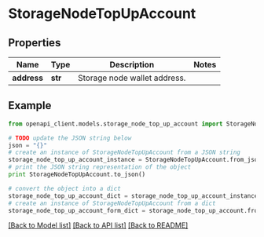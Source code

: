 # StorageNodeTopUpAccount


## Properties

Name | Type | Description | Notes
------------ | ------------- | ------------- | -------------
**address** | **str** | Storage node wallet address. | 

## Example

```python
from openapi_client.models.storage_node_top_up_account import StorageNodeTopUpAccount

# TODO update the JSON string below
json = "{}"
# create an instance of StorageNodeTopUpAccount from a JSON string
storage_node_top_up_account_instance = StorageNodeTopUpAccount.from_json(json)
# print the JSON string representation of the object
print StorageNodeTopUpAccount.to_json()

# convert the object into a dict
storage_node_top_up_account_dict = storage_node_top_up_account_instance.to_dict()
# create an instance of StorageNodeTopUpAccount from a dict
storage_node_top_up_account_form_dict = storage_node_top_up_account.from_dict(storage_node_top_up_account_dict)
```
[[Back to Model list]](../README.md#documentation-for-models) [[Back to API list]](../README.md#documentation-for-api-endpoints) [[Back to README]](../README.md)


